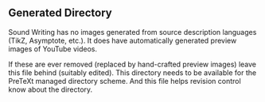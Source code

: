 ## Generated Directory

Sound Writing has no images generated from source description languages (TikZ, Asymptote, etc.).  It does have automatically generated preview images of YouTube videos.

If these are ever removed (replaced by hand-crafted preview images) leave this file behind (suitably edited). This directory needs to be available for the PreTeXt managed directory scheme.  And this file helps revision control know about the directory.
